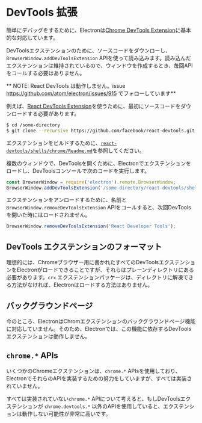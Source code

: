 # DevTools 拡張

簡単にデバッグをするために、Electronは[Chrome DevTools Extension][devtools-extension]に基本的な対応しています。

DevToolsエクステンションのために、ソースコードをダウンローし、`BrowserWindow.addDevToolsExtension` APIを使って読み込みます。読み込んだエクステンションは維持されているので、ウィンドウを作成するとき、毎回APIをコールする必要はありません。

** NOTE: React DevTools は動作しません。issue  https://github.com/atom/electron/issues/915 でフォローしています**

例えば、[React DevTools Extension](https://github.com/facebook/react-devtools)を使うために、最初にソースコードをダウンロードする必要があります。

```bash
$ cd /some-directory
$ git clone --recursive https://github.com/facebook/react-devtools.git
```

エクステンションをビルドするために、[`react-devtools/shells/chrome/Readme.md`](https://github.com/facebook/react-devtools/blob/master/shells/chrome/Readme.md)を参照してください。

複数のウィンドウで、DevToolsを開くために、Electronでエクステンションをロードし、DevToolsコンソールで次のコードを実行します。

```javascript
const BrowserWindow = require('electron').remote.BrowserWindow;
BrowserWindow.addDevToolsExtension('/some-directory/react-devtools/shells/chrome');
```

エクステンションをアンロードするために、名前と`BrowserWindow.removeDevToolsExtension` APIをコールすると、次回DevToolsを開いた時にはロードされません。

```javascript
BrowserWindow.removeDevToolsExtension('React Developer Tools');
```

## DevTools エクステンションのフォーマット

理想的には、Chromeブラウザー用に書かれたすべてのDevToolsエクステンションをElectronがロードできることですが、それらはプレーンディレクトリにある必要があります。`crx` エクステンションパッケージは、ディレクトリに解凍できる方法がなければ、Electronはロードする方法はありません。

## バックグラウンドページ

今のところ、ElectronはChromエクステンションのバックグラウンドページ機能に対応していません。そのため、Electronでは、この機能に依存するDevToolsエクステンションは動作しません。

## `chrome.*` APIs

いくつかのChromeエクステンションは、`chrome.*` APIsを使用しており、ElectronでそれらのAPIを実装するための努力をしていますが、すべては実装されていません。

すべては実装されていない`chrome.*` APIについて考えると、もしDevToolsエクステンションが `chrome.devtools.*` 以外のAPIを使用していると、エクステンションは動作しない可能性が非常に高いです。

[devtools-extension]: https://developer.chrome.com/extensions/devtools
